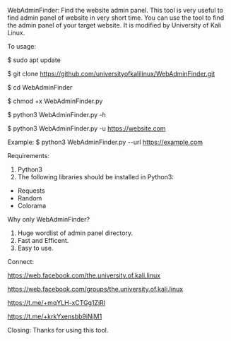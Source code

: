 WebAdminFinder:
Find the website admin panel. This tool is very useful to find admin panel of website in very short time. You can use the tool to find the admin panel of your target website. It is modified by University of Kali Linux.

To usage:

$ sudo apt update

$ git clone https://github.com/universityofkalilinux/WebAdminFinder.git

$ cd WebAdminFinder

$ chmod +x WebAdminFinder.py

$ python3 WebAdminFinder.py -h

$ python3 WebAdminFinder.py -u https://website.com

Example:
$ python3 WebAdminFinder.py --url https://example.com

Requirements:
1. Python3
2. The following libraries should be installed in Python3:
  - Requests
  - Random
  - Colorama
  
Why only WebAdminFinder?
1. Huge wordlist of admin panel directory.
2. Fast and Efficent.
3. Easy to use.

Connect:

https://web.facebook.com/the.university.of.kali.linux

https://web.facebook.com/groups/the.university.of.kali.linux

https://t.me/+mqYLH-xCTGg1ZjRl

https://t.me/+krkYxensbb9iNjM1

Closing:
Thanks for using this tool.

